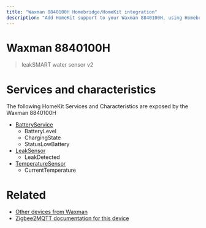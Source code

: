 ```yaml
---
title: "Waxman 8840100H Homebridge/HomeKit integration"
description: "Add HomeKit support to your Waxman 8840100H, using Homebridge, Zigbee2MQTT and homebridge-z2m."
---
```

<!---
This file has been GENERATED using src/docgen/docgen.ts
DO NOT EDIT THIS FILE MANUALLY!
-->
# Waxman 8840100H
> leakSMART water sensor v2


# Services and characteristics
The following HomeKit Services and Characteristics are exposed by
the Waxman 8840100H

* [BatteryService](../../battery.md)
  * BatteryLevel
  * ChargingState
  * StatusLowBattery
* [LeakSensor](../../sensors.md)
  * LeakDetected
* [TemperatureSensor](../../sensors.md)
  * CurrentTemperature


# Related
* [Other devices from Waxman](../index.md#waxman)
* [Zigbee2MQTT documentation for this device](https://www.zigbee2mqtt.io/devices/8840100H.html)